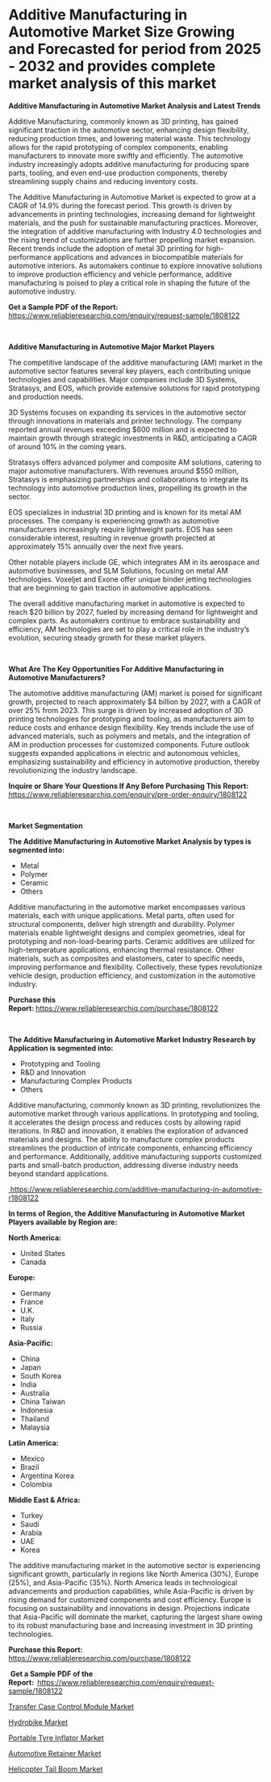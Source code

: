 <p><h1>Additive Manufacturing in Automotive Market Size Growing and Forecasted for period from 2025 - 2032 and provides complete market analysis of this market</h1></p><p><strong>Additive Manufacturing in Automotive Market Analysis and Latest Trends</strong></p>
<p><p>Additive Manufacturing, commonly known as 3D printing, has gained significant traction in the automotive sector, enhancing design flexibility, reducing production times, and lowering material waste. This technology allows for the rapid prototyping of complex components, enabling manufacturers to innovate more swiftly and efficiently. The automotive industry increasingly adopts additive manufacturing for producing spare parts, tooling, and even end-use production components, thereby streamlining supply chains and reducing inventory costs.</p><p>The Additive Manufacturing in Automotive Market is expected to grow at a CAGR of 14.9% during the forecast period. This growth is driven by advancements in printing technologies, increasing demand for lightweight materials, and the push for sustainable manufacturing practices. Moreover, the integration of additive manufacturing with Industry 4.0 technologies and the rising trend of customizations are further propelling market expansion. Recent trends include the adoption of metal 3D printing for high-performance applications and advances in biocompatible materials for automotive interiors. As automakers continue to explore innovative solutions to improve production efficiency and vehicle performance, additive manufacturing is poised to play a critical role in shaping the future of the automotive industry.</p></p>
<p><strong>Get a Sample PDF of the Report:&nbsp;</strong> <a href="https://www.reliableresearchiq.com/enquiry/request-sample/1808122?utm_campaign=1140&utm_medium=2&utm_source=Github&utm_content=ia&utm_term=30032025&utm_id=additive-manufacturing-in-automotive">https://www.reliableresearchiq.com/enquiry/request-sample/1808122</a></p>
<p>&nbsp;</p>
<p><strong>Additive Manufacturing in Automotive Major Market Players</strong></p>
<p><p>The competitive landscape of the additive manufacturing (AM) market in the automotive sector features several key players, each contributing unique technologies and capabilities. Major companies include 3D Systems, Stratasys, and EOS, which provide extensive solutions for rapid prototyping and production needs.</p><p>3D Systems focuses on expanding its services in the automotive sector through innovations in materials and printer technology. The company reported annual revenues exceeding $600 million and is expected to maintain growth through strategic investments in R&D, anticipating a CAGR of around 10% in the coming years.</p><p>Stratasys offers advanced polymer and composite AM solutions, catering to major automotive manufacturers. With revenues around $550 million, Stratasys is emphasizing partnerships and collaborations to integrate its technology into automotive production lines, propelling its growth in the sector.</p><p>EOS specializes in industrial 3D printing and is known for its metal AM processes. The company is experiencing growth as automotive manufacturers increasingly require lightweight parts. EOS has seen considerable interest, resulting in revenue growth projected at approximately 15% annually over the next five years.</p><p>Other notable players include GE, which integrates AM in its aerospace and automotive businesses, and SLM Solutions, focusing on metal AM technologies. Voxeljet and Exone offer unique binder jetting technologies that are beginning to gain traction in automotive applications.</p><p>The overall additive manufacturing market in automotive is expected to reach $20 billion by 2027, fueled by increasing demand for lightweight and complex parts. As automakers continue to embrace sustainability and efficiency, AM technologies are set to play a critical role in the industry’s evolution, securing steady growth for these market players.</p></p>
<p>&nbsp;</p>
<p><strong>What Are The Key Opportunities For Additive Manufacturing in Automotive Manufacturers?</strong></p>
<p><p>The automotive additive manufacturing (AM) market is poised for significant growth, projected to reach approximately $4 billion by 2027, with a CAGR of over 25% from 2023. This surge is driven by increased adoption of 3D printing technologies for prototyping and tooling, as manufacturers aim to reduce costs and enhance design flexibility. Key trends include the use of advanced materials, such as polymers and metals, and the integration of AM in production processes for customized components. Future outlook suggests expanded applications in electric and autonomous vehicles, emphasizing sustainability and efficiency in automotive production, thereby revolutionizing the industry landscape.</p></p>
<p><strong>Inquire or Share Your Questions If Any Before Purchasing This Report:</strong> <a href="https://www.reliableresearchiq.com/enquiry/pre-order-enquiry/1808122?utm_campaign=1140&utm_medium=2&utm_source=Github&utm_content=ia&utm_term=30032025&utm_id=additive-manufacturing-in-automotive">https://www.reliableresearchiq.com/enquiry/pre-order-enquiry/1808122</a></p>
<p>&nbsp;</p>
<p><strong>Market Segmentation</strong></p>
<p><strong>The Additive Manufacturing in Automotive Market Analysis by types is segmented into:</strong></p>
<p><ul><li>Metal</li><li>Polymer</li><li>Ceramic</li><li>Others</li></ul></p>
<p><p>Additive manufacturing in the automotive market encompasses various materials, each with unique applications. Metal parts, often used for structural components, deliver high strength and durability. Polymer materials enable lightweight designs and complex geometries, ideal for prototyping and non-load-bearing parts. Ceramic additives are utilized for high-temperature applications, enhancing thermal resistance. Other materials, such as composites and elastomers, cater to specific needs, improving performance and flexibility. Collectively, these types revolutionize vehicle design, production efficiency, and customization in the automotive industry.</p></p>
<p><strong>Purchase this Report:&nbsp;</strong><a href="https://www.reliableresearchiq.com/purchase/1808122?utm_campaign=1140&utm_medium=2&utm_source=Github&utm_content=ia&utm_term=30032025&utm_id=additive-manufacturing-in-automotive">https://www.reliableresearchiq.com/purchase/1808122</a></p>
<p>&nbsp;</p>
<p><strong>The Additive Manufacturing in Automotive Market Industry Research by Application is segmented into:</strong></p>
<p><ul><li>Prototyping and Tooling</li><li>R&D and Innovation</li><li>Manufacturing Complex Products</li><li>Others</li></ul></p>
<p><p>Additive manufacturing, commonly known as 3D printing, revolutionizes the automotive market through various applications. In prototyping and tooling, it accelerates the design process and reduces costs by allowing rapid iterations. In R&D and innovation, it enables the exploration of advanced materials and designs. The ability to manufacture complex products streamlines the production of intricate components, enhancing efficiency and performance. Additionally, additive manufacturing supports customized parts and small-batch production, addressing diverse industry needs beyond standard applications.</p></p>
<p><a href="https://www.reliableresearchiq.com/additive-manufacturing-in-automotive-r1808122?utm_campaign=1140&utm_medium=2&utm_source=Github&utm_content=ia&utm_term=30032025&utm_id=additive-manufacturing-in-automotive">&nbsp;https://www.reliableresearchiq.com/additive-manufacturing-in-automotive-r1808122</a></p>
<p><strong>In terms of Region, the Additive Manufacturing in Automotive Market Players available by Region are:</strong></p>
<p>
    <p> <strong> North America: </strong>
        <ul>
            <li>United States</li>
            <li>Canada</li>
        </ul>
        </p> 
    <p> <strong> Europe: </strong>
        <ul>
            <li>Germany</li>
            <li>France</li>
            <li>U.K.</li>
            <li>Italy</li>
            <li>Russia</li>
        </ul>
        </p> 
    <p> <strong> Asia-Pacific: </strong>
        <ul>
            <li>China</li>
            <li>Japan</li>
            <li>South Korea</li>
            <li>India</li>
            <li>Australia</li>
            <li>China Taiwan</li>
            <li>Indonesia</li>
            <li>Thailand</li>
            <li>Malaysia</li>
        </ul>
        </p> 
    <p> <strong> Latin America: </strong>
        <ul>
            <li>Mexico</li>
            <li>Brazil</li>
            <li>Argentina Korea</li>
            <li>Colombia</li>
        </ul>
        </p> 
    <p> <strong> Middle East & Africa: </strong>
        <ul>
            <li>Turkey</li>
            <li>Saudi</li>
            <li>Arabia</li>
            <li>UAE</li>
            <li>Korea</li>
        </ul>
    </p>
    </p>
<p><p>The additive manufacturing market in the automotive sector is experiencing significant growth, particularly in regions like North America (30%), Europe (25%), and Asia-Pacific (35%). North America leads in technological advancements and production capabilities, while Asia-Pacific is driven by rising demand for customized components and cost efficiency. Europe is focusing on sustainability and innovations in design. Projections indicate that Asia-Pacific will dominate the market, capturing the largest share owing to its robust manufacturing base and increasing investment in 3D printing technologies.</p></p>
<p><strong>Purchase this Report: </strong><a href="https://www.reliableresearchiq.com/purchase/1808122?utm_campaign=1140&utm_medium=2&utm_source=Github&utm_content=ia&utm_term=30032025&utm_id=additive-manufacturing-in-automotive">https://www.reliableresearchiq.com/purchase/1808122</a></p>
<p>&nbsp;<strong>Get a Sample PDF of the Report:&nbsp;&nbsp;</strong><a href="https://www.reliableresearchiq.com/enquiry/request-sample/1808122?utm_campaign=1140&utm_medium=2&utm_source=Github&utm_content=ia&utm_term=30032025&utm_id=additive-manufacturing-in-automotive">https://www.reliableresearchiq.com/enquiry/request-sample/1808122</a></p>
<p><strong></strong></p>
<p><p><a href="https://github.com/kluviabolofo/Market-Research-Report-List-1/blob/main/transfer-case-control-module-market.md?utm_campaign=1140&utm_medium=2&utm_source=Github&utm_content=ia&utm_term=30032025&utm_id=additive-manufacturing-in-automotive">Transfer Case Control Module Market</a></p><p><a href="https://github.com/toghojbeinta/Market-Research-Report-List-1/blob/main/hydrobike-market.md?utm_campaign=1140&utm_medium=2&utm_source=Github&utm_content=ia&utm_term=30032025&utm_id=additive-manufacturing-in-automotive">Hydrobike Market</a></p><p><a href="https://github.com/jaspartatin/Market-Research-Report-List-1/blob/main/portable-tyre-inflator-market.md?utm_campaign=1140&utm_medium=2&utm_source=Github&utm_content=ia&utm_term=30032025&utm_id=additive-manufacturing-in-automotive">Portable Tyre Inflator Market</a></p><p><a href="https://github.com/spehnluenaru/Market-Research-Report-List-1/blob/main/automotive-retainer-market.md?utm_campaign=1140&utm_medium=2&utm_source=Github&utm_content=ia&utm_term=30032025&utm_id=additive-manufacturing-in-automotive">Automotive Retainer Market</a></p><p><a href="https://github.com/alefermeivys/Market-Research-Report-List-1/blob/main/helicopter-tail-boom-market.md?utm_campaign=1140&utm_medium=2&utm_source=Github&utm_content=ia&utm_term=30032025&utm_id=additive-manufacturing-in-automotive">Helicopter Tail Boom Market</a></p></p>